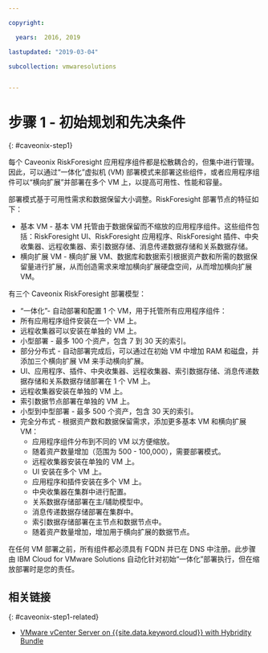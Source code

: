 ```yaml
---

copyright:

  years:  2016, 2019

lastupdated: "2019-03-04"

subcollection: vmwaresolutions


---
```


# 步骤 1 - 初始规划和先决条件
{: #caveonix-step1}

每个 Caveonix RiskForesight 应用程序组件都是松散耦合的，但集中进行管理。因此，可以通过“一体化”虚拟机 (VM) 部署模式来部署这些组件，或者应用程序组件可以“横向扩展”并部署在多个 VM 上，以提高可用性、性能和容量。

部署模式基于可用性需求和数据保留大小调整。RiskForesight 部署节点的特征如下：

-	基本 VM - 基本 VM 托管由于数据保留而不缩放的应用程序组件。这些组件包括：RiskForesight UI、RiskForesight 应用程序、RiskForesight 插件、中央收集器、远程收集器、索引数据存储、消息传递数据存储和关系数据存储。
-	横向扩展 VM - 横向扩展 VM、数据库和数据索引根据资产数和所需的数据保留量进行扩展，从而创造需求来增加横向扩展硬盘空间，从而增加横向扩展 VM。

有三个 Caveonix RiskForesight 部署模型：

-	“一体化”- 自动部署和配置 1 个 VM，用于托管所有应用程序组件：
  - 所有应用程序组件安装在一个 VM 上。
  - 远程收集器可以安装在单独的 VM 上。
  - 小型部署 - 最多 100 个资产，包含 7 到 30 天的索引。
-	部分分布式 - 自动部署完成后，可以通过在初始 VM 中增加 RAM 和磁盘，并添加三个横向扩展 VM 来手动横向扩展。
  - UI、应用程序、插件、中央收集器、远程收集器、索引数据存储、消息传递数据存储和关系数据存储部署在 1 个 VM 上。
  - 远程收集器安装在单独的 VM 上。
  -	索引数据节点部署在单独的 VM 上。
  -	小型到中型部署 - 最多 500 个资产，包含 30 天的索引。
- 完全分布式 - 根据资产数和数据保留需求，添加更多基本 VM 和横向扩展 VM：
  - 应用程序组件分布到不同的 VM 以方便缩放。
  -	随着资产数量增加（范围为 500 - 100,000），需要部署模式。
  -	远程收集器安装在单独的 VM 上。
  -	UI 安装在多个 VM 上。
  -	应用程序和插件安装在多个 VM 上。
  -	中央收集器在集群中进行配置。
  -	关系数据存储部署在主/辅助模型中。
  -	消息传递数据存储部署在集群中。
  -	索引数据存储部署在主节点和数据节点中。
  -	随着资产数量增加，增加用于横向扩展的数据节点。

在任何 VM 部署之前，所有组件都必须具有 FQDN 并已在 DNS 中注册。此步骤由 IBM Cloud for VMware Solutions 自动化针对初始“一体化”部署执行，但在缩放部署时是您的责任。

## 相关链接
{: #caveonix-step1-related}

* [VMware vCenter Server on {{site.data.keyword.cloud}} with Hybridity Bundle](/docs/services/vmwaresolutions/archiref/vcs?topic=vmware-solutions-vcs-hybridity-intro)
